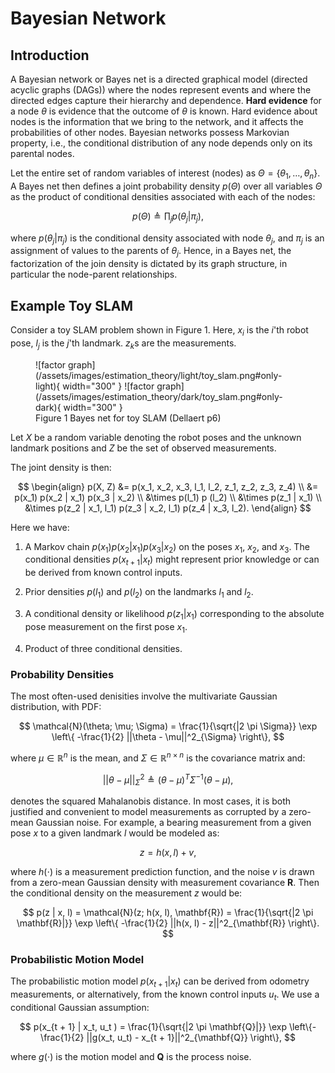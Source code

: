 # Bayesian Network

## Introduction

A Bayesian network or Bayes net is a directed graphical model (directed acyclic graphs (DAGs)) where the nodes represent events and where the directed edges capture their hierarchy and dependence. **Hard evidence** for a node $\theta$ is evidence that the outcome of $\theta$ is known. Hard evidence about nodes is the information that we bring to the network, and it affects the probabilities of other nodes. Bayesian networks possess Markovian property, i.e., the conditional distribution of any node depends only on its parental nodes.

Let the entire set of random variables of interest (nodes) as $\Theta = \left\{ \theta_1, \ldots, \theta_n\right\}$. A Bayes net then defines a joint probability density $p(\Theta)$ over all variables $\Theta$ as the product of conditional densities associated with each of the nodes:

$$
p(\Theta) \triangleq \prod_j p(\theta_j | \pi_j),
$$

where $p(\theta_j | \pi_j)$ is the conditional density associated with node $\theta_j$, and $\pi_j$ is an assignment of values to the parents of $\theta_j$. Hence, in a Bayes net, the factorization of the join density is dictated by its graph structure, in particular the node-parent relationships.

## Example Toy SLAM

Consider a toy SLAM problem shown in Figure 1. Here, $x_i$ is the $i$'th robot pose, $l_j$ is the $j$'th landmark. $z_k$s are the measurements.

<figure markdown>
  ![factor graph](/assets/images/estimation_theory/light/toy_slam.png#only-light){ width="300" }
  ![factor graph](/assets/images/estimation_theory/dark/toy_slam.png#only-dark){ width="300" }
  <figcaption>Figure 1 Bayes net for toy SLAM (Dellaert p6)</figcaption>
</figure>

Let $X$ be a random variable denoting the robot poses and the unknown landmark positions and $Z$ be the set of observed measurements.

The joint density is then:

$$
\begin{align}
p(X, Z) &= p(x_1, x_2, x_3, l_1, l_2, z_1, z_2, z_3, z_4) \\
&= p(x_1) p(x_2 | x_1) p(x_3 | x_2) \\
&\times p(l_1) p (l_2) \\
&\times p(z_1 | x_1) \\
&\times p(z_2 | x_1, l_1) p(z_3 | x_2, l_1) p(z_4 | x_3, l_2).
\end{align}
$$

Here we have:

1. A Markov chain $p(x_1) p(x_2 | x_1) p(x_3 | x_2)$ on the poses $x_1$, $x_2$, and $x_3$. The conditional densities $p(x_{t + 1} | x_t)$ might represent prior knowledge or can be derived from known control inputs.

2. Prior densities $p(l_1)$ and $p(l_2)$ on the landmarks $l_1$ and $l_2$. 

3. A conditional density or likelihood $p(z_1 | x_1)$ corresponding to the absolute pose measurement on the first pose $x_1$.

4. Product of three conditional densities.

### Probability Densities

The most often-used denisities involve the multivariate Gaussian distribution, with PDF:

$$
\mathcal{N}(\theta; \mu; \Sigma) =
\frac{1}{\sqrt{|2 \pi \Sigma}} \exp \left\{ -\frac{1}{2} ||\theta - \mu||^2_{\Sigma} \right\},
$$

where $\mu \in \mathbb{R}^n$ is the mean, and $\Sigma \in \mathbb{R}^{n \times n}$ is the covariance matrix and:

$$
||\theta - \mu||^2_{\Sigma} \triangleq (\theta - \mu)^T \Sigma^{-1} (\theta - \mu),
$$

denotes the squared Mahalanobis distance. In most cases, it is both justified and convenient to model measurements as corrupted by a zero-mean Gaussian noise. For example, a bearing measurement from a given pose $x$ to a given landmark $l$ would be modeled as:

$$
z = h(x, l) + v,
$$

where $h(\cdot)$ is a measurement prediction function, and the noise $v$ is drawn from a zero-mean Gaussian density with measurement covariance $\mathbf{R}$. Then the conditional density on the measurement $z$ would be:

$$
p(z | x, l) = \mathcal{N}(z; h(x, l), \mathbf{R}) = \frac{1}{\sqrt{|2 \pi \mathbf{R}|}} \exp \left\{ -\frac{1}{2} ||h(x, l) - z||^2_{\mathbf{R}} \right\}.
$$

### Probabilistic Motion Model

The probabilistic motion model $p(x_{t + 1} | x_t)$ can be derived from odometry measurements, or alternatively, from the known control inputs $u_t$. We use a conditional Gaussian assumption:

$$
p(x_{t + 1} | x_t, u_t ) = \frac{1}{\sqrt{|2 \pi \mathbf{Q}|}} \exp \left\{-\frac{1}{2} ||g(x_t, u_t) - x_{t + 1}||^2_{\mathbf{Q}} \right\},
$$

where $g(\cdot)$ is the motion model and $\mathbf{Q}$ is the process noise. 
